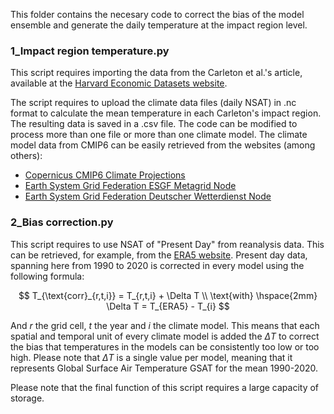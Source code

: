 This folder contains the necesary code to correct the bias of the model ensemble and generate the daily temperature at the impact region level.


### 1_Impact region temperature.py
This script requires importing the data from the Carleton et al.'s article, available at the [Harvard Economic Datasets website](https://hu.sharepoint.com/sites/HarvardEconomicsDatasets/Shared%20Documents/Forms/AllItems.aspx?id=%2Fsites%2FHarvardEconomicsDatasets%2FShared%20Documents%2FCarleton%20et%20al%20%282022%29&p=true&ga=1).

The script requires to upload the climate data files (daily NSAT) in .nc format to calculate the mean temperature in each Carleton's impact region. The resulting data is saved in a .csv file. The code can be modified to process more than one file or more than one climate model. The climate model data from CMIP6 can be easily retrieved from the websites (among others): 
- [Copernicus CMIP6 Climate Projections](https://cds.climate.copernicus.eu/cdsapp#!/dataset/projections-cmip6?tab=form)
- [Earth System Grid Federation ESGF Metagrid Node](https://aims2.llnl.gov/search)
- [Earth System Grid Federation Deutscher Wetterdienst Node](https://esgf.dwd.de/search/cmip6-dwd/)

### 2_Bias correction.py
This script requires to use NSAT of "Present Day" from reanalysis data. This can be retrieved, for example, from the [ERA5 website](https://cds.climate.copernicus.eu/cdsapp#!/dataset/reanalysis-era5-single-levels-monthly-means?tab=overview). 
Present day data, spanning here from 1990 to 2020 is corrected in every model using the following formula:

$$
T_{\text{corr}_{r,t,i}} = T_{r,t,i} + \Delta T \\
\text{with} \hspace{2mm} \Delta T = T_{ERA5} - T_{i} 
$$

And $r$ the grid cell, $t$ the year and $i$ the climate model. This means that each spatial and temporal unit of every climate model is added the $\Delta T$ to correct the bias that temperatures in the models can be consistently too low or too high. Please note that $\Delta T$ is a single value per model, meaning that it represents Global Surface Air Temperature GSAT for the mean 1990-2020.

Please note that the final function of this script requires a large capacity of storage.

